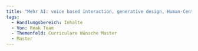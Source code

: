 ```yaml
---
title: "Mehr AI: voice based interaction, generative design, Human-Centered AI, Ai supporting Design Process"
tags:
  - Handlungsbereich: Inhalte
  - Von: Reak Team
  - Themenfeld: Curriculare Wünsche Master
  - Master
---
```

